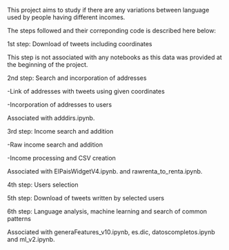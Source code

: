 This project aims to study if there are any variations between language used by people having different incomes.

The steps followed and their correponding code is described here below: 




1st step: Download of tweets including coordinates

This step is not associated with any notebooks as this data was provided at the beginning of the project.



2nd step: Search and incorporation of addresses

-Link of addresses with tweets using given coordinates

-Incorporation of addresses to users

Associated with adddirs.ipynb.



3rd step: Income search and addition

-Raw income search and addition

-Income processing and CSV creation

Associated with ElPaisWidgetV4.ipynb. and rawrenta_to_renta.ipynb.



4th step: Users selection



5th step: Download of tweets written by selected users



6th step: Language analysis, machine learning and search of common patterns

Associated with generaFeatures_v10.ipynb, es.dic, datoscompletos.ipynb and ml_v2.ipynb.

